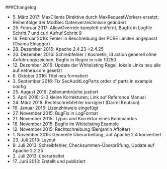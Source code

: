 ###Changelog

* 5\. März 2017: MaxClients Direktive durch MaxRequestWorkers ersetzt; Reihenfolge der ModSec Datenverzeichnisse geändert
* 25\. Februar 2017: AllowOverride komplett entfernt, Bugfix in Logfile Schritt 7 und curl Aufruf Schritt 9
* 16\. Februar 2016: Fehler in Beschreibung der PCRE Limiten angepasst (Osama Elnaggar)
* 28\. Dezember 2016: Apache 2.4.23->2.4.25
* 20\. Dezember 2016: Schreibfehler / Kosmetik, id action generell ohne Anführungszeichen, Bugfix in Regex in rule 10250
* 12\. Dezember 2016: Update der Whitelisting Regel, lokale Links neu alle auf netnea.com gesetzt
* 6\. Oktober 2016: Titel neu formatiert
* 3\. September 2016: Fix SecAuditLogParts order of parts in example config
* 25\. August 2016: Zeilenumbrüche justiert
* 5\. April 2016: 2-3 kleine Korrekturen; Link auf Reference Manual
* 24\. März 2016: Rechtschreibfehler korrigiert (Darrel Knutson)
* 16\. Januar 2016: Lizenzhinweis eingefügt
* 27\. November 2015: BugFix in LogFormat
* 21\. November 2015: Typos und Korrektor eines Kommandos
* 18\. November 2015: Bugfix im Whitelisting Example
* 12\. November 2015: Rechtschreibung (Benjamin Affolter)
* 1\. November 2015: Generelle Überarbeitung, auf Apache 2.4 konvertiert
* 23\. Juli 2013: Layout
* 9\. Juli 2013: Schreibfehler, Checksummen-Überprüfung, Update auf Apache 2.2.25
* 2\. Juli 2013: überarbeitet
* 17\. Juni 2013: Erstellt und publiziert

